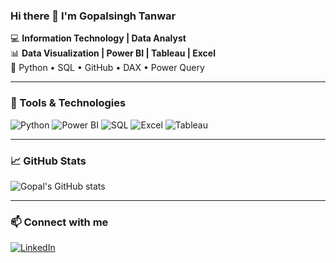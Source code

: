 ### Hi there 👋 I'm Gopalsingh Tanwar

💻 **Information Technology | Data Analyst**  
📊 **Data Visualization | Power BI | Tableau | Excel**  
🐍 Python • SQL • GitHub • DAX • Power Query  

---

### 🔧 Tools & Technologies
![Python](https://img.shields.io/badge/-Python-333?style=flat&logo=python)
![Power BI](https://img.shields.io/badge/-PowerBI-333?style=flat&logo=power-bi)
![SQL](https://img.shields.io/badge/-SQL-333?style=flat&logo=mysql)
![Excel](https://img.shields.io/badge/-Excel-333?style=flat&logo=microsoft-excel)
![Tableau](https://img.shields.io/badge/-Tableau-333?style=flat&logo=tableau)

---

### 📈 GitHub Stats
![Gopal's GitHub stats](https://github-readme-stats.vercel.app/api?username=GopalTanwar7424&show_icons=true&theme=tokyonight)

---

### 📫 Connect with me
[![LinkedIn](https://img.shields.io/badge/-LinkedIn-blue?style=flat&logo=linkedin)](https://www.linkedin.com/in/gopalsingh-tanwar-2216ba251/)
